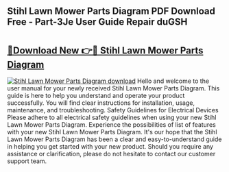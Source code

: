 ## Stihl Lawn Mower Parts Diagram PDF Download Free - Part-3Je User Guide Repair duGSH

# <h2><a href="http://dflqbq.blite.top/?on=Stihl+Lawn+Mower+Parts+Diagram">🔗Download New 👉🔴 Stihl Lawn Mower Parts Diagram</a></h2>

[![Stihl Lawn Mower Parts Diagram download](https://i.imgur.com/lujVjoI.png)](http://dflqbq.blite.top/?on=Stihl+Lawn+Mower+Parts+Diagram)
Hello and welcome to the user manual for your newly received Stihl Lawn Mower Parts Diagram. This guide is here to help you understand and operate your product successfully. You will find clear instructions for installation, usage, maintenance, and troubleshooting. Safety Guidelines for Electrical Devices Please adhere to all electrical safety guidelines when using your new Stihl Lawn Mower Parts Diagram. Experience the possibilities of list of features with your new Stihl Lawn Mower Parts Diagram. It's our hope that the Stihl Lawn Mower Parts Diagram has been a clear and easy-to-understand guide in helping you get started with your new product. Should you require any assistance or clarification, please do not hesitate to contact our customer support team.
